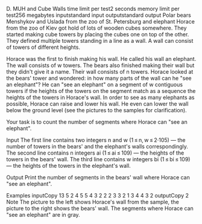 D. MUH and Cube Walls
time limit per test2 seconds
memory limit per test256 megabytes
inputstandard input
outputstandard output
Polar bears Menshykov and Uslada from the zoo of St. Petersburg and elephant Horace from the zoo of Kiev got hold of lots of wooden cubes somewhere. They started making cube towers by placing the cubes one on top of the other. They defined multiple towers standing in a line as a wall. A wall can consist of towers of different heights.

Horace was the first to finish making his wall. He called his wall an elephant. The wall consists of w towers. The bears also finished making their wall but they didn't give it a name. Their wall consists of n towers. Horace looked at the bears' tower and wondered: in how many parts of the wall can he "see an elephant"? He can "see an elephant" on a segment of w contiguous towers if the heights of the towers on the segment match as a sequence the heights of the towers in Horace's wall. In order to see as many elephants as possible, Horace can raise and lower his wall. He even can lower the wall below the ground level (see the pictures to the samples for clarification).

Your task is to count the number of segments where Horace can "see an elephant".

Input
The first line contains two integers n and w (1 ≤ n, w ≤ 2·105) — the number of towers in the bears' and the elephant's walls correspondingly. The second line contains n integers ai (1 ≤ ai ≤ 109) — the heights of the towers in the bears' wall. The third line contains w integers bi (1 ≤ bi ≤ 109) — the heights of the towers in the elephant's wall.

Output
Print the number of segments in the bears' wall where Horace can "see an elephant".

Examples
inputCopy
13 5
2 4 5 5 4 3 2 2 2 3 3 2 1
3 4 4 3 2
outputCopy
2
Note
The picture to the left shows Horace's wall from the sample, the picture to the right shows the bears' wall. The segments where Horace can "see an elephant" are in gray.
